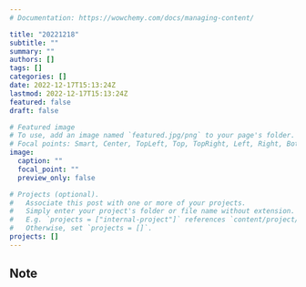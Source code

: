 ```yaml
---
# Documentation: https://wowchemy.com/docs/managing-content/

title: "20221218"
subtitle: ""
summary: ""
authors: []
tags: []
categories: []
date: 2022-12-17T15:13:24Z
lastmod: 2022-12-17T15:13:24Z
featured: false
draft: false

# Featured image
# To use, add an image named `featured.jpg/png` to your page's folder.
# Focal points: Smart, Center, TopLeft, Top, TopRight, Left, Right, BottomLeft, Bottom, BottomRight.
image:
  caption: ""
  focal_point: ""
  preview_only: false

# Projects (optional).
#   Associate this post with one or more of your projects.
#   Simply enter your project's folder or file name without extension.
#   E.g. `projects = ["internal-project"]` references `content/project/deep-learning/index.md`.
#   Otherwise, set `projects = []`.
projects: []
---
```


## Note

